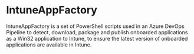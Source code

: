 # IntuneAppFactory
IntuneAppFactory is a set of PowerShell scripts used in an Azure DevOps Pipeline to detect, download, package and publish onboarded applications as a Win32 application to Intune, to ensure the latest version of onboarded applications are available in Intune.
